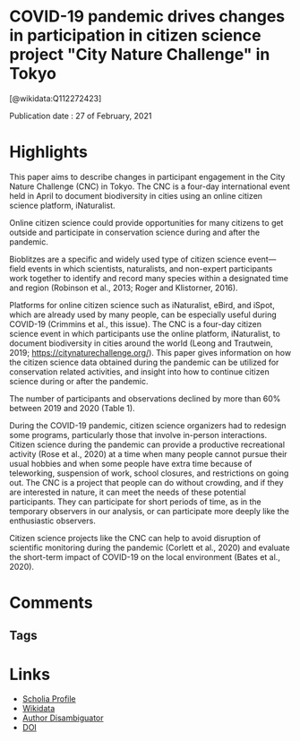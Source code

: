 
COVID-19 pandemic drives changes in participation in citizen science project "City Nature Challenge" in Tokyo
=============================================================================================================
  
  [@wikidata:Q112272423]  
  
Publication date : 27 of February, 2021  

# Highlights

This paper aims to describe changes in participant engagement in the City Nature Challenge (CNC) in Tokyo. The CNC is a four-day international event held in April to document biodiversity in cities using an online citizen science platform, iNaturalist.

Online citizen science could provide opportunities for many citizens to get outside and participate in conservation science during and after the pandemic.


Bioblitzes are a specific and widely used type of citizen science event—field events in which scientists, naturalists, and non-expert participants work together to identify and record many species within a designated time and region (Robinson et al., 2013; Roger and Klistorner, 2016).

Platforms for online citizen science such as iNaturalist, eBird, and iSpot, which are already used by many people, can be especially useful during COVID-19 (Crimmins et al., this issue).
The CNC is a four-day citizen science event in which participants use the online platform, iNaturalist, to document biodiversity in cities around the world (Leong and Trautwein, 2019; https://citynaturechallenge.org/). This paper gives information on how the citizen science data obtained during the pandemic can be utilized for conservation related activities, and insight into how to continue citizen science during or after the pandemic.

The number of participants and observations declined by more than 60% between 2019 and 2020 (Table 1). 

During the COVID-19 pandemic, citizen science organizers had to redesign some programs, particularly those that involve in-person interactions. Citizen science during the pandemic can provide a productive recreational activity (Rose et al., 2020) at a time when many people cannot pursue their usual hobbies and when some people have extra time because of teleworking, suspension of work, school closures, and restrictions on going out. The CNC is a project that people can do without crowding, and if they are interested in nature, it can meet the needs of these potential participants. They can participate for short periods of time, as in the temporary observers in our analysis, or can participate more deeply like the enthusiastic observers.

Citizen science projects like the CNC can help to avoid disruption of scientific monitoring during the pandemic (Corlett et al., 2020) and evaluate the short-term impact of COVID-19 on the local environment (Bates et al., 2020).



# Comments

## Tags

# Links
  
 * [Scholia Profile](https://scholia.toolforge.org/work/Q112272423)  
 * [Wikidata](https://www.wikidata.org/wiki/Q112272423)  
 * [Author Disambiguator](https://author-disambiguator.toolforge.org/work_item_oauth.php?id=Q112272423&batch_id=&match=1&author_list_id=&doit=Get+author+links+for+work)  
 * [DOI](https://doi.org/10.1016/J.BIOCON.2021.109001)  

